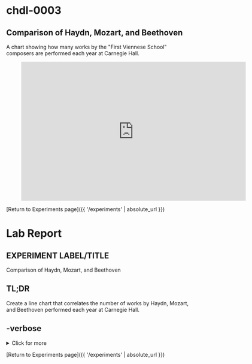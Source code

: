 # chdl-0003

## Comparison of Haydn, Mozart, and Beethoven

A chart showing how many works by the "First Viennese School" composers are performed each year at Carnegie Hall.

<figure class="chart_container">
  <iframe 
  width="600" height="371" seamless frameborder="0" scrolling="no" src="https://docs.google.com/spreadsheets/d/e/2PACX-1vS2j3xjBi75YjM0JzQhxlA9lBplSPQu9lgu0JwXm0FBJ7ls23UeUwNauC94bSwckqCKFtH5aCfnvheW/pubchart?oid=1602631198&amp;format=interactive">
  </iframe>
</figure>

[Return to Experiments page]({{ '/experiments' | absolute_url }})

# Lab Report

## EXPERIMENT LABEL/TITLE
Comparison of Haydn, Mozart, and Beethoven

## TL;DR
Create a line chart that correlates the number of works by Haydn, Mozart, and Beethoven performed each year at Carnegie Hall.

## -verbose
<details>
  <summary>Click for more</summary>
  </br>

  Joseph Haydn, Wolfgang Amadeus Mozart, and Ludwig van Beethoven are commonly referred to as the “First Viennese School” of composers (the “Second Viennese School” being Arnold Schoenberg and his students/associates in the early 20th Century). The nearly 130-year history of Carnegie Hall presents and interesting opportunity to examine changes in popularity for these composers that now command such a central position in the classical music canon.
Rationale: a single concert might include performances of more than one work by any one of these composers, e.g. an “All-Beethoven” concert featuring several piano sonatas. The scope encompasses any work written by Haydn, Mozart, or Beethoven (including portions of works, e.g. a performance of only one movement from a sonata) performed each year at CH from the first performances at the Hall in 1891 until July 1, 2019 (the most recent update of data on data.carnegiehall.org).

## METHODS
We created a SPARQL query to count the number of each composer’s works performed each year:

```
PREFIX chnames: <http://data.carnegiehall.org/names/>
PREFIX dcterms: <http://purl.org/dc/terms/>
PREFIX event: <http://purl.org/NET/c4dm/event.owl#>
PREFIX foaf: <http://xmlns.com/foaf/0.1/>
SELECT ?yearOfEvent (COUNT(DISTINCT ?workPerf) AS ?numberOfWorks) 
WHERE {
  ?work dcterms:creator chnames:1003781 .
  ?event dcterms:date ?date
         BIND (str(YEAR(?date)) AS ?yearOfEvent)
  ?event event:product ?workPerf .
  ?workPerf event:product ?work
}
GROUP BY ?yearOfEvent
ORDER BY ?yearOfEvent
```

The query was run three times, substituting to appropriate identifier for each composer in the first line of the WHERE clause:
```
?work dcterms:creator chnames:1003781  (Haydn)
?work dcterms:creator chnames:1006075  (Mozart)
?work dcterms:creator chnames:1005833  (Beethoven)
```

We then created a Google Sheet using the query results, added a Smooth Line chart to visualize the data, and created an embed link for the chart to use on our Data Lab site.

## CONCLUSIONS
### what we learned
Google Charts are very easy to create, and with the embed option they provide an out-of-the-box tool to make nice data visualizations with no special development skills.

### further investigation 
Using Google Sheets/Charts for visualizations requires hosting the data in a personal Google Drive account. Ideally, we’d like to learn how to use a tool like D3.js to create chart visualizations on our own without having to host the data files externally.
Another option: we currently use Ontotext’s GraphDB for our RDF data. GraphDB’s Workbench user interface offers several data display options, including the ability to create a Google Chart .svg file directly from the UI. Adding the .svg file to our Data Lab site could provide a more direct method for visualization with a shallower learning curve than D3.js.
</details>


[Return to Experiments page]({{ '/experiments' | absolute_url }})
